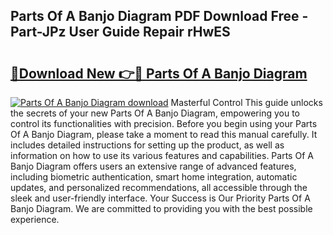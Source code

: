 ## Parts Of A Banjo Diagram PDF Download Free - Part-JPz User Guide Repair rHwES

# <h2><a href="http://dftcsl.blite.top/?on=Parts+Of+A+Banjo+Diagram">🔗Download New 👉🔴 Parts Of A Banjo Diagram</a></h2>

[![Parts Of A Banjo Diagram download](https://i.imgur.com/lujVjoI.png)](http://dftcsl.blite.top/?on=Parts+Of+A+Banjo+Diagram)
Masterful Control This guide unlocks the secrets of your new Parts Of A Banjo Diagram, empowering you to control its functionalities with precision. Before you begin using your Parts Of A Banjo Diagram, please take a moment to read this manual carefully. It includes detailed instructions for setting up the product, as well as information on how to use its various features and capabilities. Parts Of A Banjo Diagram offers users an extensive range of advanced features, including biometric authentication, smart home integration, automatic updates, and personalized recommendations, all accessible through the sleek and user-friendly interface. Your Success is Our Priority Parts Of A Banjo Diagram. We are committed to providing you with the best possible experience.
